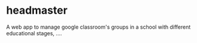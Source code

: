 # headmaster
A web app to manage google classroom's groups in a school with different educational stages, ....
